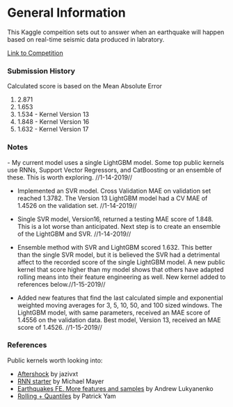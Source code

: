# General Information

This Kaggle compeition sets out to answer when an earthquake will happen based on real-time seismic data produced in labratory.

<a href="https://www.kaggle.com/c/LANL-Earthquake-Prediction">Link to Competition</a>

<h3>Submission History</h3>
Calculated score is based on the Mean Absolute Error
<ol>
  <li>2.871</li>
  <li>1.653</li>
  <li>1.534 - Kernel Version 13</li>
  <li>1.848 - Kernel Version 16</li>
  <li>1.632 - Kernel Version 17</li>
</ol>
  
<h3>Notes</h3>
- My current model uses a single LightGBM model. Some top public kernels use RNNs, Support Vector Regressors, and CatBoosting or an ensemble of these. This is worth exploring. //1-14-2019//

- Implemented an SVR model. Cross Validation MAE on validation set reached 1.3782. The Version 13 LightGBM model had a CV MAE of 1.4526 on the validation set. //1-14-2019//

- Single SVR model, Version16, returned a testing MAE score of 1.848. This is a lot worse than anticipated. Next step is to create an ensemble of the LightGBM and SVR. //1-14-2019//

- Ensemble method with SVR and LightGBM scored 1.632. This better than the single SVR model, but it is believed the SVR had a detrimental affect to the recorded score of the single LightGBM model. A new public kernel that score higher than my model shows that others have adapted rolling means into their feature engineering as well. New kernel added to references below.//1-15-2019//

- Added new features that find the last calculated simple and exponential weighted moving averages for 3, 5, 10, 50, and 100 sized windows. The LightGBM model, with same parameters, received an MAE score of 1.4556 on the validation data. Best model, Version 13, received an MAE score of 1.4526. //1-15-2019//



<h3>References</h3>
Public kernels worth looking into:

<ul>
  <li><a href="https://www.kaggle.com/jazivxt/aftershock">Aftershock</a> by jazivxt</li>
  <li><a href="https://www.kaggle.com/mayer79/rnn-starter">RNN starter</a> by Michael Mayer</li>
  <li><a href="https://www.kaggle.com/artgor/earthquakes-fe-more-features-and-samples">Earthquakes FE. More features and samples</a> by Andrew Lukyanenko</li>
  <li><a href="https://www.kaggle.com/wimwim/rolling-quantiles">Rolling + Quantiles</a> by Patrick Yam</li>
</ul>
